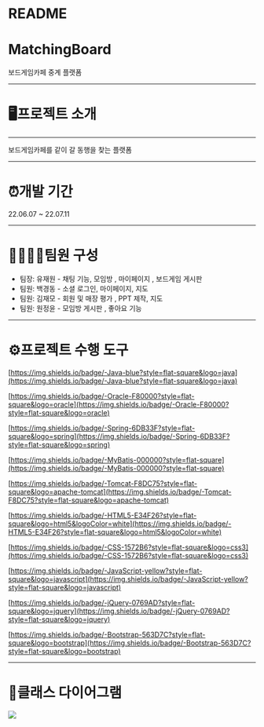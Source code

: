 # README

# MatchingBoard

보드게임카페 중계 플랫폼

---

# 🖥프로젝트 소개

---

보드게임카페를 같이 갈 동행을 찾는 플랫폼

---

# ⏰개발 기간

22.06.07 ~ 22.07.11

---

# 👨‍👩‍👧‍👦팀원 구성

- 팀장: 유재원 - 채팅 기능, 모임방 , 마이페이지 , 보드게임 게시판
- 팀원: 백경동 - 소셜 로그인, 마이페이지, 지도
- 팀원: 김재모 - 회원 및 매장 평가 , PPT 제작, 지도
- 팀원: 원정윤 - 모임방 게시판 , 좋아요 기능

---

# ⚙프로젝트 수행 도구

[https://img.shields.io/badge/-Java-blue?style=flat-square&logo=java](https://img.shields.io/badge/-Java-blue?style=flat-square&logo=java)

[https://img.shields.io/badge/-Oracle-F80000?style=flat-square&logo=oracle](https://img.shields.io/badge/-Oracle-F80000?style=flat-square&logo=oracle)

[https://img.shields.io/badge/-Spring-6DB33F?style=flat-square&logo=spring](https://img.shields.io/badge/-Spring-6DB33F?style=flat-square&logo=spring)

[https://img.shields.io/badge/-MyBatis-000000?style=flat-square](https://img.shields.io/badge/-MyBatis-000000?style=flat-square)

[https://img.shields.io/badge/-Tomcat-F8DC75?style=flat-square&logo=apache-tomcat](https://img.shields.io/badge/-Tomcat-F8DC75?style=flat-square&logo=apache-tomcat)

[https://img.shields.io/badge/-HTML5-E34F26?style=flat-square&logo=html5&logoColor=white](https://img.shields.io/badge/-HTML5-E34F26?style=flat-square&logo=html5&logoColor=white)

[https://img.shields.io/badge/-CSS-1572B6?style=flat-square&logo=css3](https://img.shields.io/badge/-CSS-1572B6?style=flat-square&logo=css3)

[https://img.shields.io/badge/-JavaScript-yellow?style=flat-square&logo=javascript](https://img.shields.io/badge/-JavaScript-yellow?style=flat-square&logo=javascript)

[https://img.shields.io/badge/-jQuery-0769AD?style=flat-square&logo=jquery](https://img.shields.io/badge/-jQuery-0769AD?style=flat-square&logo=jquery)

[https://img.shields.io/badge/-Bootstrap-563D7C?style=flat-square&logo=bootstrap](https://img.shields.io/badge/-Bootstrap-563D7C?style=flat-square&logo=bootstrap)

---

# 📜클래스 다이어그램

<img src="https://github.com/GYEONGDONGBAEK/JavaStudy/assets/122242439/4b296396-505b-41be-b779-b629eabf0718">